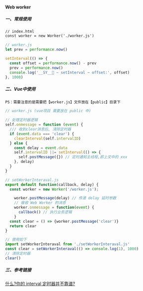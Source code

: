#### Web worker

##### 一、常规使用

```html
// index.html
const worker = new Worker('./worker.js')
```

```javascript
// worker.js
let prev = performance.now()

setInterval(() => {
  const offset = performance.now() - prev
  prev = performance.now()
  console.log('__SY__🎄 ~ setInterval ~ offset:', offset)
}, 1000)

```

##### 二、Vue中使用

`PS：需要注意的是需要把【worker.js】文件放在【public】目录下`

```js
// worker.js (vue项目 需要放在 public 中)

// 处理定时器逻辑
self.onmessage = function (event) {
  /// 收到clear消息后, 清除定时器
  if (event.data === 'clear') {
    clearInterval(self.intervalID)
  } else {
    const delay = event.data
    self.intervalID ||= setInterval(() => {
      self.postMessage({}) // 定时通知主线程,即上文中的 xxx
    }, delay)
  }
}

```

```js
// setWorkerInteraval.js
export default function(callback, delay) {
  const worker = new Worker('/worker.js');

    worker.postMessage(delay) // 传递 delay 延时参数
    // 接收 Web Worker 的消息
    worker.onmessage = function(event) {
      callback() // 执行业务逻辑
    }
  const clear = () => {worker.postMessage('clear')}
  return clear
}
```

```js
// 使用如下
import setWorkerInteraval from './setWorkerInteraval.js'
const clear = setWorkerInteraval(() => console.log(1), 1000)
// 清除定时器
clear()
```

##### 三、参考链接

[什么?你的 interval 定时器并不靠谱?](https://juejin.cn/post/7418391732163182607)